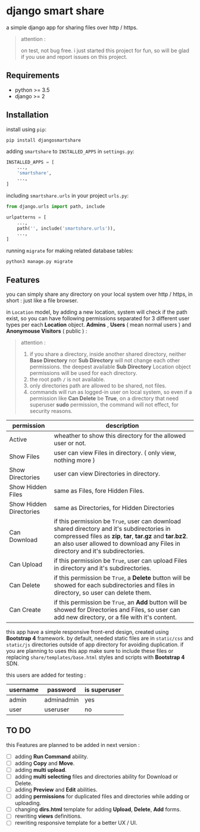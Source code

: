# django smart share
a simple django app for sharing files over http / https.

> attention :
>
> on test, not bug free.
> i just started this project for fun, so will be glad if you use and report issues on this project.


## Requirements
* python >= 3.5
* django >= 2

## Installation
install using `pip`:
```
pip install djangosmartshare
```
adding `smartshare` to `INSTALLED_APPS` in `settings.py`:
```python
INSTALLED_APPS = [
    ...,
    'smartshare',
    ...,
]
```
including `smartshare.urls` in your project `urls.py`:
```python
from django.urls import path, include

urlpatterns = [
    ...,
    path('', include('smartshare.urls')),
    ...,
]
```
running `migrate` for making related database tables:
```
python3 manage.py migrate
```

## Features
you can simply share any directory on your local system over http / https, in short : just like a file browser.

in `Location` model, by adding a new location, system will check if the path exist, so you can have following permissions separated for 3 different user types per each **Location** object. **Admins** , **Users** ( mean normal users ) and **Anonymouse Visitors** ( public ) :

> attention : 
> 1. if you share a directory, inside another shared directory, neither **Base Directory** nor **Sub Directory** will not change each other permissions. the deepest available **Sub Directory** Location object permissions will be used for each directory.
> 2. the root path **`/`** is not available.
> 3. only directories path are allowed to be shared, not files.
> 4. commands will run as logged-in user on local system, so even if a permission like **Can Delete** be **True**, on a directory that need superuser **sudo** permission, the command will not effect, for security reasons.

permission | description
------------|------------
Active | wheather to show this directory for the allowed user or not.
Show Files | user can view Files in directory. ( only view, nothing more )
Show Directories | user can view Directories in directory.
Show Hidden Files | same as Files, fore Hidden Files.
Show Hidden Directories | same as Directories, for Hidden Directories
Can Download | if this permission be `True`, user can download shared directory and it's subdirectories in compressed files as **zip**, **tar**, **tar.gz** and **tar.bz2**. an also user allowed to download any Files in directory and it's subdirectories.
Can Upload | if this permission be `True`, user can upload Files in directory and it's subdirectories.
Can Delete | if this permission be `True`, a **Delete** button will be showed for each subdirectories and files in directory, so user can delete them.
Can Create | if this permission be `True`, an **Add** button will be showed for Directories and Files, so user can add new directory, or a file with it's content.

this app have a simple responsive front-end design, created using **Bootstrap 4** framework. by default, needed static files are in `static/css` and `static/js` directories outside of app directory for avoiding duplication. if you are planning to uses this app make sure to include these files or replacing `share/templates/base.html` styles and scripts with **Bootstrap 4** SDN.

this users are added for testing :

username | password | is superuser
---------|----------|-------------
admin | adminadmin | yes
user | useruser | no

## TO DO
this Features are planned to be added in next version :
- [ ] adding **Run Command** ability.
- [ ] adding **Copy** and **Move**.
- [ ] adding **multi upload**.
- [ ] adding **multi selecting** files and directories ability for Download or Delete.
- [ ] adding **Preview** and **Edit** abilities.
- [ ] adding **permissions** for duplicated files and directories while adding or uploading.
- [ ] changing **dirs.html** template for adding **Upload**, **Delete**, **Add** forms.
- [ ] rewriting **views** definitions.
- [ ] rewriting responsive template for a better UX / UI.
